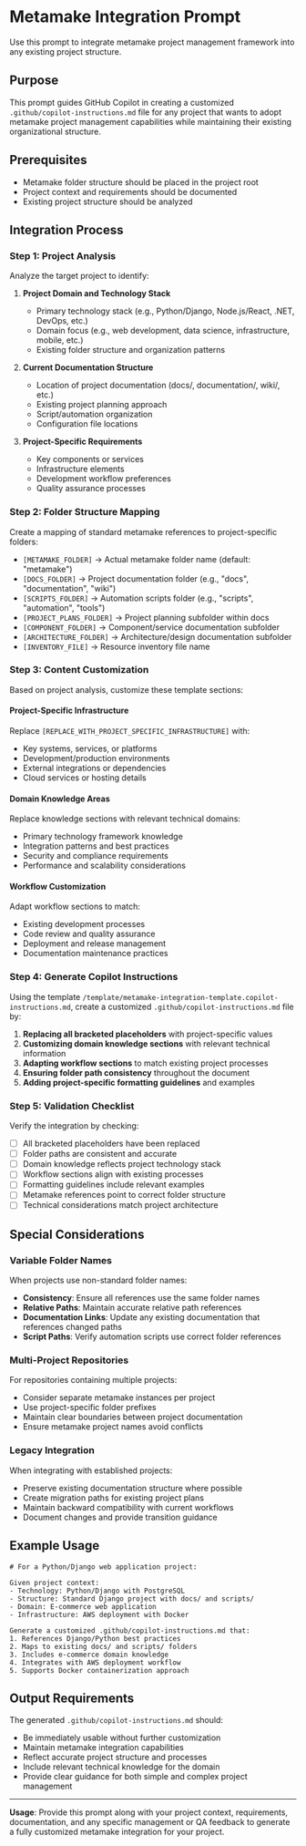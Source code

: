 # Metamake Integration Prompt

Use this prompt to integrate metamake project management framework into any existing project structure.

## Purpose

This prompt guides GitHub Copilot in creating a customized `.github/copilot-instructions.md` file for any project that wants to adopt metamake project management capabilities while maintaining their existing organizational structure.

## Prerequisites

- Metamake folder structure should be placed in the project root
- Project context and requirements should be documented
- Existing project structure should be analyzed

## Integration Process

### Step 1: Project Analysis

Analyze the target project to identify:

1. **Project Domain and Technology Stack**
   - Primary technology stack (e.g., Python/Django, Node.js/React, .NET, DevOps, etc.)
   - Domain focus (e.g., web development, data science, infrastructure, mobile, etc.)
   - Existing folder structure and organization patterns

2. **Current Documentation Structure**
   - Location of project documentation (docs/, documentation/, wiki/, etc.)
   - Existing project planning approach
   - Script/automation organization
   - Configuration file locations

3. **Project-Specific Requirements**
   - Key components or services
   - Infrastructure elements
   - Development workflow preferences
   - Quality assurance processes

### Step 2: Folder Structure Mapping

Create a mapping of standard metamake references to project-specific folders:

- `[METAMAKE_FOLDER]` → Actual metamake folder name (default: "metamake")
- `[DOCS_FOLDER]` → Project documentation folder (e.g., "docs", "documentation", "wiki")
- `[SCRIPTS_FOLDER]` → Automation scripts folder (e.g., "scripts", "automation", "tools")
- `[PROJECT_PLANS_FOLDER]` → Project planning subfolder within docs
- `[COMPONENT_FOLDER]` → Component/service documentation subfolder
- `[ARCHITECTURE_FOLDER]` → Architecture/design documentation subfolder
- `[INVENTORY_FILE]` → Resource inventory file name

### Step 3: Content Customization

Based on project analysis, customize these template sections:

#### Project-Specific Infrastructure

Replace `[REPLACE_WITH_PROJECT_SPECIFIC_INFRASTRUCTURE]` with:

- Key systems, services, or platforms
- Development/production environments
- External integrations or dependencies
- Cloud services or hosting details

#### Domain Knowledge Areas

Replace knowledge sections with relevant technical domains:

- Primary technology framework knowledge
- Integration patterns and best practices
- Security and compliance requirements
- Performance and scalability considerations

#### Workflow Customization

Adapt workflow sections to match:

- Existing development processes
- Code review and quality assurance
- Deployment and release management
- Documentation maintenance practices

### Step 4: Generate Copilot Instructions

Using the template `/template/metamake-integration-template.copilot-instructions.md`, create a customized `.github/copilot-instructions.md` file by:

1. **Replacing all bracketed placeholders** with project-specific values
2. **Customizing domain knowledge sections** with relevant technical information
3. **Adapting workflow sections** to match existing project processes
4. **Ensuring folder path consistency** throughout the document
5. **Adding project-specific formatting guidelines** and examples

### Step 5: Validation Checklist

Verify the integration by checking:

- [ ] All bracketed placeholders have been replaced
- [ ] Folder paths are consistent and accurate
- [ ] Domain knowledge reflects project technology stack
- [ ] Workflow sections align with existing processes
- [ ] Formatting guidelines include relevant examples
- [ ] Metamake references point to correct folder structure
- [ ] Technical considerations match project architecture

## Special Considerations

### Variable Folder Names

When projects use non-standard folder names:

- **Consistency**: Ensure all references use the same folder names
- **Relative Paths**: Maintain accurate relative path references
- **Documentation Links**: Update any existing documentation that references changed paths
- **Script Paths**: Verify automation scripts use correct folder references

### Multi-Project Repositories

For repositories containing multiple projects:

- Consider separate metamake instances per project
- Use project-specific folder prefixes
- Maintain clear boundaries between project documentation
- Ensure metamake project names avoid conflicts

### Legacy Integration

When integrating with established projects:

- Preserve existing documentation structure where possible
- Create migration paths for existing project plans
- Maintain backward compatibility with current workflows
- Document changes and provide transition guidance

## Example Usage

```text
# For a Python/Django web application project:

Given project context:
- Technology: Python/Django with PostgreSQL
- Structure: Standard Django project with docs/ and scripts/
- Domain: E-commerce web application
- Infrastructure: AWS deployment with Docker

Generate a customized .github/copilot-instructions.md that:
1. References Django/Python best practices
2. Maps to existing docs/ and scripts/ folders
3. Includes e-commerce domain knowledge
4. Integrates with AWS deployment workflow
5. Supports Docker containerization approach
```

## Output Requirements

The generated `.github/copilot-instructions.md` should:

- Be immediately usable without further customization
- Maintain metamake integration capabilities
- Reflect accurate project structure and processes
- Include relevant technical knowledge for the domain
- Provide clear guidance for both simple and complex project management

---

**Usage**: Provide this prompt along with your project context, requirements, documentation, and any specific management or QA feedback to generate a fully customized metamake integration for your project.
